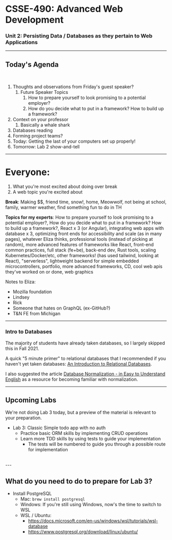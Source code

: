 # CSSE-490: Advanced Web Development
### Unit 2: Persisting Data / Databases as they pertain to Web Applications

---


## Today's Agenda

<br />

1. Thoughts and observations from Friday's guest speaker?
    1. Future Speaker Topics
        1. How to prepare yourself to look promising to a potential employer?
        2. How do you decide what to put in a framework? How to build up a framework?
1. Context on your professor
    1. Basically a whale shark
2. Databases reading
3. Forming project teams?
4. Today: Getting the last of your computers set up properly!
4. Tomorrow: Lab 2 show-and-tell


---

# Everyone:

1. What you're most excited about doing over break
2. A web topic you're excited about

**Break**: Making $$, friend time, snow!, home, Meowwolf, not being at school, family, warmer weather, find something fun to do in TH

**Topics for my experts**: How to prepare yourself to look promising to a potential employer?, How do you decide what to put in a framework? How to build up a framework?, React x 3 (or Angular), integrating web apps with database x 3, optimizing front ends for accessibility and scale (as in many pages), whatever Eliza thinks, professional tools (instead of picking at random), more advanced features of frameworks like React, front-end common practices, full stack (fe+be), back-end dev, Rust tools, scaling Kubernetes/Docker/etc, other frameworks! (has used tailwind, looking at React), "serverless", lightweight backend for simple embedded microcontrollers, portfolio, more advanced frameworks, CD, cool web apis they've worked on or done, web graphics

Notes to Eliza:
* Mozilla foundation
* Lindsey
* Rick
* Someone that hates on GraphQL (ex-GitHub?)
* T&N FE from Michigan


---

### Intro to Databases

The majority of students have already taken databases, so I largely skipped this in Fall 2021.

A quick "5 minute primer" to relational databases that I recommended if you haven't yet taken databases: [An Introduction to Relational Databases](https://www.youtube.com/watch?v=z2kbsG8zsLM).

I also suggested the article [Database Normalization - in Easy to Understand English](https://www.essentialsql.com/database-normalization/) as a resource for becoming familiar with normalization.


---

## Upcoming Labs

We're not doing Lab 3 today, but a preview of the material is relevant to your preparation.

* Lab 3: Classic Simple todo app with no auth
  * Practice basic ORM skills by implementing CRUD operations
  * Learn more TDD skills by using tests to guide your implementation
    * The tests will be numbered to guide you through a possible route for implementation

<br>
---

## What do you need to do to prepare for **Lab 3**?


<!-- * Read the book through Chapter 5 (Databases) -->
* Install PostgreSQL
  * Mac: `brew install postgresql`
  * Windows:  If you're still using Windows, now's the time to switch to WSL
  * WSL / Ubuntu:
    * https://docs.microsoft.com/en-us/windows/wsl/tutorials/wsl-database
    * https://www.postgresql.org/download/linux/ubuntu/
